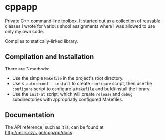 cppapp
======

Private C++ command-line toolbox.  It started out as a collection of reusable
classes I wrote for various shool assignments where I was allowed to use only
my own code.

Compiles to statically-linked library.


Compilation and Installation
----------------------------

There are 3 methods:

 * Use the simple `Makefile` in the project's root directory.
 * Use `$ autoreconf --install` to create `configure` script, then use the
   `configure` script to configure a `Makefile` and build/install the library.
 * Use the `init-at` script, which will create `release` and `debug`
   subdirectories with appropriatly configured Makefiles.


Documentation
-------------

The API reference, such as it is, can be found at http://milik.cz/~jan/cppapp/docs .

